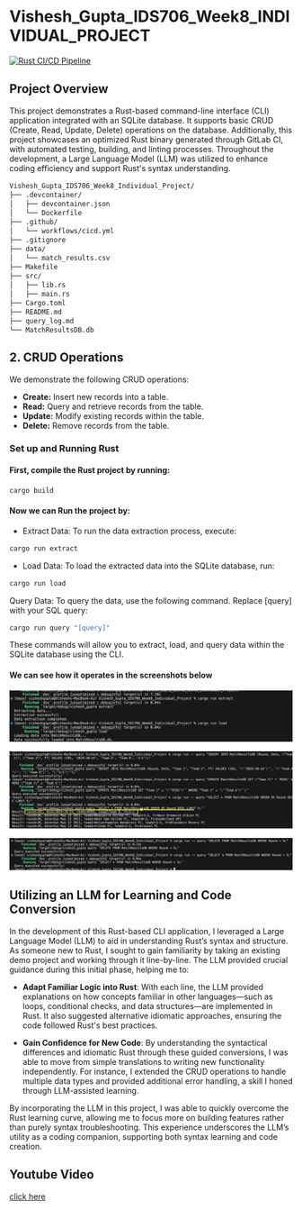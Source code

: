 # Vishesh_Gupta_IDS706_Week8_INDIVIDUAL_PROJECT

[![Rust CI/CD Pipeline](https://github.com/nogibjj/Vishesh_Gupta_IDS706_Week8_Individual_Project/actions/workflows/cicd.yml/badge.svg)](https://github.com/nogibjj/Vishesh_Gupta_IDS706_Week8_Individual_Project/actions/workflows/cicd.yml)

## Project Overview

This project demonstrates a Rust-based command-line interface (CLI) application integrated with an SQLite database. It supports basic CRUD (Create, Read, Update, Delete) operations on the database. Additionally, this project showcases an optimized Rust binary generated through GitLab CI, with automated testing, building, and linting processes. Throughout the development, a Large Language Model (LLM) was utilized to enhance coding efficiency and support Rust's syntax understanding.

```
Vishesh_Gupta_IDS706_Week8_Individual_Project/
├── .devcontainer/
│   ├── devcontainer.json
│   └── Dockerfile
├── .github/
│   └── workflows/cicd.yml
├── .gitignore
├── data/
│   └── match_results.csv
├── Makefile
├── src/
│   ├── lib.rs
│   ├── main.rs
├── Cargo.toml
├── README.md
├── query_log.md
└── MatchResultsDB.db
```

## 2. **CRUD Operations**
We demonstrate the following CRUD operations:
- **Create:** Insert new records into a table.
- **Read:** Query and retrieve records from the table.
- **Update:** Modify existing records within the table.
- **Delete:** Remove records from the table.

### Set up and Running Rust

#### First, compile the Rust project by running:
```bash
cargo build
```

#### Now we can Run the project by:
- Extract Data: To run the data extraction process, execute:
```bash
cargo run extract
```
- Load Data: To load the extracted data into the SQLite database, run:
```bash
cargo run load
```
Query Data: To query the data, use the following command. Replace [query] with your SQL query:
```bash
cargo run query "[query]"
```
These commands will allow you to extract, load, and query data within the SQLite database using the CLI.

#### We can see how it operates in the screenshots below

![Test Image 1](Rust_build.png)

![Test Image 2](Rust_Crud.png)

![Test Image 3](Rust_Delete.png)

## Utilizing an LLM for Learning and Code Conversion

In the development of this Rust-based CLI application, I leveraged a Large Language Model (LLM) to aid in understanding Rust’s syntax and structure. As someone new to Rust, I sought to gain familiarity by taking an existing demo project and working through it line-by-line. The LLM provided crucial guidance during this initial phase, helping me to:

- **Adapt Familiar Logic into Rust**: With each line, the LLM provided explanations on how concepts familiar in other languages—such as loops, conditional checks, and data structures—are implemented in Rust. It also suggested alternative idiomatic approaches, ensuring the code followed Rust's best practices.

- **Gain Confidence for New Code**: By understanding the syntactical differences and idiomatic Rust through these guided conversions, I was able to move from simple translations to writing new functionality independently. For instance, I extended the CRUD operations to handle multiple data types and provided additional error handling, a skill I honed through LLM-assisted learning.

By incorporating the LLM in this project, I was able to quickly overcome the Rust learning curve, allowing me to focus more on building features rather than purely syntax troubleshooting. This experience underscores the LLM’s utility as a coding companion, supporting both syntax learning and code creation.

## Youtube Video
[click here](https://youtu.be/44Nw-jnQYmM)
